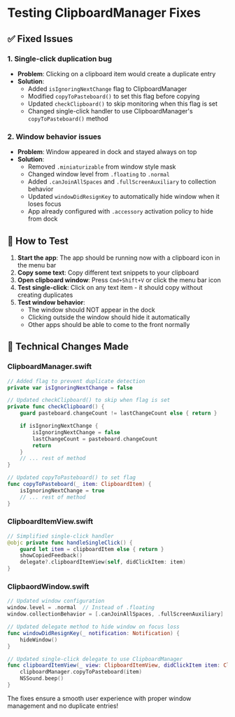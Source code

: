 # Testing ClipboardManager Fixes

## ✅ Fixed Issues

### 1. **Single-click duplication bug**

- **Problem**: Clicking on a clipboard item would create a duplicate entry
- **Solution**:
  - Added `isIgnoringNextChange` flag to ClipboardManager
  - Modified `copyToPasteboard()` to set this flag before copying
  - Updated `checkClipboard()` to skip monitoring when this flag is set
  - Changed single-click handler to use ClipboardManager's `copyToPasteboard()` method

### 2. **Window behavior issues**

- **Problem**: Window appeared in dock and stayed always on top
- **Solution**:
  - Removed `.miniaturizable` from window style mask
  - Changed window level from `.floating` to `.normal`
  - Added `.canJoinAllSpaces` and `.fullScreenAuxiliary` to collection behavior
  - Updated `windowDidResignKey` to automatically hide window when it loses focus
  - App already configured with `.accessory` activation policy to hide from dock

## 🧪 How to Test

1. **Start the app**: The app should be running now with a clipboard icon in the menu bar
2. **Copy some text**: Copy different text snippets to your clipboard
3. **Open clipboard window**: Press `Cmd+Shift+V` or click the menu bar icon
4. **Test single-click**: Click on any text item - it should copy without creating duplicates
5. **Test window behavior**:
   - The window should NOT appear in the dock
   - Clicking outside the window should hide it automatically
   - Other apps should be able to come to the front normally

## 📝 Technical Changes Made

### ClipboardManager.swift

```swift
// Added flag to prevent duplicate detection
private var isIgnoringNextChange = false

// Updated checkClipboard() to skip when flag is set
private func checkClipboard() {
    guard pasteboard.changeCount != lastChangeCount else { return }

    if isIgnoringNextChange {
        isIgnoringNextChange = false
        lastChangeCount = pasteboard.changeCount
        return
    }
    // ... rest of method
}

// Updated copyToPasteboard() to set flag
func copyToPasteboard(_ item: ClipboardItem) {
    isIgnoringNextChange = true
    // ... rest of method
}
```

### ClipboardItemView.swift

```swift
// Simplified single-click handler
@objc private func handleSingleClick() {
    guard let item = clipboardItem else { return }
    showCopiedFeedback()
    delegate?.clipboardItemView(self, didClickItem: item)
}
```

### ClipbaordWindow.swift

```swift
// Updated window configuration
window.level = .normal  // Instead of .floating
window.collectionBehavior = [.canJoinAllSpaces, .fullScreenAuxiliary]

// Updated delegate method to hide window on focus loss
func windowDidResignKey(_ notification: Notification) {
    hideWindow()
}

// Updated single-click delegate to use ClipboardManager
func clipboardItemView(_ view: ClipboardItemView, didClickItem item: ClipboardItem) {
    clipboardManager.copyToPasteboard(item)
    NSSound.beep()
}
```

The fixes ensure a smooth user experience with proper window management and no duplicate entries!
